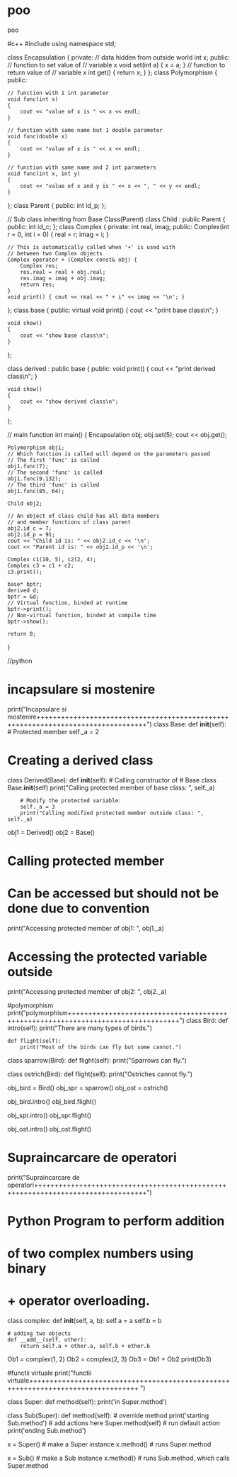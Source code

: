 # poo
poo

#c++
#include<iostream>
using namespace std;

class Encapsulation
{
private:
    // data hidden from outside world
    int x;
public:
    // function to set value of 
    // variable x
    void set(int a)
    {
        x = a;
    }
    // function to return value of
    // variable x
    int get()
    {
        return x;
    }
};
class Polymorphism
{
public:

    // function with 1 int parameter
    void func(int x)
    {
        cout << "value of x is " << x << endl;
    }

    // function with same name but 1 double parameter
    void func(double x)
    {
        cout << "value of x is " << x << endl;
    }

    // function with same name and 2 int parameters
    void func(int x, int y)
    {
        cout << "value of x and y is " << x << ", " << y << endl;
    }
};
class Parent {
public:
    int id_p;
};

// Sub class inheriting from Base Class(Parent)
class Child : public Parent {
public:
    int id_c;
};
class Complex {
private:
    int real, imag;
public:
    Complex(int r = 0, int i = 0) { real = r;   imag = i; }

    // This is automatically called when '+' is used with
    // between two Complex objects
    Complex operator + (Complex const& obj) {
        Complex res;
        res.real = real + obj.real;
        res.imag = imag + obj.imag;
        return res;
    }
    void print() { cout << real << " + i" << imag << '\n'; }
};
class base {
public:
    virtual void print()
    {
        cout << "print base class\n";
    }

    void show()
    {
        cout << "show base class\n";
    }
};

class derived : public base {
public:
    void print()
    {
        cout << "print derived class\n";
    }

    void show()
    {
        cout << "show derived class\n";
    }
};

// main function
int main()
{
    Encapsulation obj;
    obj.set(5);
    cout << obj.get();

    Polymorphism obj1;
    // Which function is called will depend on the parameters passed
    // The first 'func' is called 
    obj1.func(7);
    // The second 'func' is called
    obj1.func(9.132);
    // The third 'func' is called
    obj1.func(85, 64);

    Child obj2;

    // An object of class child has all data members
    // and member functions of class parent
    obj2.id_c = 7;
    obj2.id_p = 91;
    cout << "Child id is: " << obj2.id_c << '\n';
    cout << "Parent id is: " << obj2.id_p << '\n';

    Complex c1(10, 5), c2(2, 4);
    Complex c3 = c1 + c2;
    c3.print();

    base* bptr;
    derived d;
    bptr = &d;
    // Virtual function, binded at runtime
    bptr->print();
    // Non-virtual function, binded at compile time
    bptr->show();

    return 0;
}

//python

# incapsulare si mostenire
print("Incapsulare si mostenire+++++++++++++++++++++++++++++++++++++++++++++++++++++++++++++++++++++++++++++++++")
class Base:
    def __init__(self):
        # Protected member
        self._a = 2

# Creating a derived class
class Derived(Base):
    def __init__(self):
        # Calling constructor of
        # Base class
        Base.__init__(self)
        print("Calling protected member of base class: ", self._a)

        # Modify the protected variable:
        self._a = 3
        print("Calling modified protected member outside class: ", self._a)

obj1 = Derived()
obj2 = Base()
# Calling protected member
# Can be accessed but should not be done due to convention
print("Accessing protected member of obj1: ", obj1._a)
# Accessing the protected variable outside
print("Accessing protected member of obj2: ", obj2._a)

#polymorphism
print("polymorphism+++++++++++++++++++++++++++++++++++++++++++++++++++++++++++++++++++++++++++++++++")
class Bird:
    def intro(self):
        print("There are many types of birds.")

    def flight(self):
        print("Most of the birds can fly but some cannot.")

class sparrow(Bird):
    def flight(self):
        print("Sparrows can fly.")

class ostrich(Bird):
    def flight(self):
        print("Ostriches cannot fly.")

obj_bird = Bird()
obj_spr = sparrow()
obj_ost = ostrich()

obj_bird.intro()
obj_bird.flight()

obj_spr.intro()
obj_spr.flight()

obj_ost.intro()
obj_ost.flight()

# Supraincarcare de operatori
print("Supraincarcare de operatori+++++++++++++++++++++++++++++++++++++++++++++++++++++++++++++++++++++++++++++++++")
# Python Program to perform addition
# of two complex numbers using binary
# + operator overloading.

class complex:
    def __init__(self, a, b):
        self.a = a
        self.b = b

    # adding two objects
    def __add__(self, other):
        return self.a + other.a, self.b + other.b


Ob1 = complex(1, 2)
Ob2 = complex(2, 3)
Ob3 = Ob1 + Ob2
print(Ob3)

#functii virtuale
print("functii virtuale+++++++++++++++++++++++++++++++++++++++++++++++++++++++++++++++++++++++++++++++++ ")


class Super:
    def method(self):
        print('in Super.method')


class Sub(Super):
    def method(self):  # override method
        print('starting Sub.method')  # add actions here
        Super.method(self)  # run default action
        print('ending Sub.method')


x = Super()  # make a Super instance
x.method()  # runs Super.method

x = Sub()  # make a Sub instance
x.method()  # runs Sub.method, which calls Super.method
